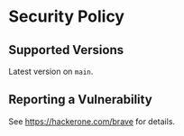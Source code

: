 # Security Policy

## Supported Versions

Latest version on `main`.

## Reporting a Vulnerability

See https://hackerone.com/brave for details.
